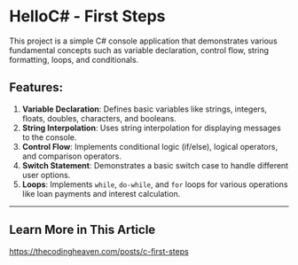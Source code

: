 # HelloC# - First Steps

This project is a simple C# console application that demonstrates various fundamental concepts such as variable declaration, control flow, string formatting, loops, and conditionals. 

## Features:

1. **Variable Declaration**: Defines basic variables like strings, integers, floats, doubles, characters, and booleans.
2. **String Interpolation**: Uses string interpolation for displaying messages to the console.
3. **Control Flow**: Implements conditional logic (if/else), logical operators, and comparison operators.
4. **Switch Statement**: Demonstrates a basic switch case to handle different user options.
5. **Loops**: Implements `while`, `do-while`, and `for` loops for various operations like loan payments and interest calculation.

---

## Learn More in This Article
https://thecodingheaven.com/posts/c-first-steps
